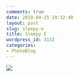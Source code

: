 ```yaml
---
comments: true
date: 2010-04-25 19:32:48
layout: post
slug: sleepy-e
title: Sleepy E
wordpress_id: 3132
categories:
- PhotoBlog
---
```


![](http://ryanfitzer.com/main/wp-content/uploads/2010/04/2010-03-22-at-17-01-15.jpg)
